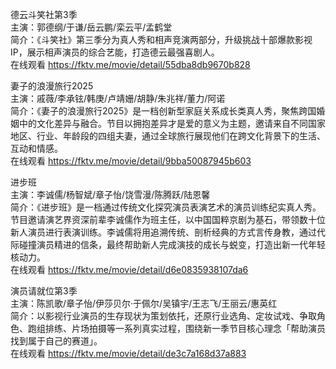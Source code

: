 德云斗笑社第3季  
主演：郭德纲/于谦/岳云鹏/栾云平/孟鹤堂  
简介：《斗笑社》第三季分为真人秀和相声竞演两部分，升级挑战十部爆款影视IP，展示相声演员的综合艺能，打造德云最强喜剧人。  
在线观看 https://fktv.me/movie/detail/55dba8db9670b828  


妻子的浪漫旅行2025    
主演：戚薇/李承铉/韩庚/卢靖姗/胡静/朱兆祥/董力/阿诺   
简介：《妻子的浪漫旅行2025》是一档创新型家庭关系成长类真人秀，聚焦跨国婚姻中的文化差异与融合。节目以拥抱差异才是爱的意义为主题，邀请来自不同国家地区、行业、年龄段的四组夫妻，通过全球旅行展现他们在跨文化背景下的生活、互动和情感。  
在线观看 https://fktv.me/movie/detail/9bba50087945b603    


进步班      
主演：李诚儒/杨智斌/章子怡/饶雪漫/陈腾跃/陆恩馨  
简介：《进步班》是一档通过传统文化探究演员表演艺术的演员训练纪实真人秀。节目邀请演艺界资深前辈李诚儒作为班主任，以中国国粹京剧为基石，带领数十位新人演员进行表演训练。李诚儒将用追溯传统、剖析经典的方式言传身教，通过代际碰撞演员精进的信条，最终帮助新人完成演技的成长与蜕变，打造出新一代年轻核动力。  
在线观看 https://fktv.me/movie/detail/d6e0835938107da6      


演员请就位第3季        
主演：陈凯歌/章子怡/伊莎贝尔·于佩尔/吴镇宇/王志飞/王丽云/惠英红  
简介：以影视行业演员的生存现状为策划依托，还原行业选角、定妆试戏、争取角色、跑组排练、片场拍摄等一系列真实过程，围绕新一季节目核心理念「帮助演员找到属于自己的赛道」。    
在线观看 https://fktv.me/movie/detail/de3c7a168d37a883        
